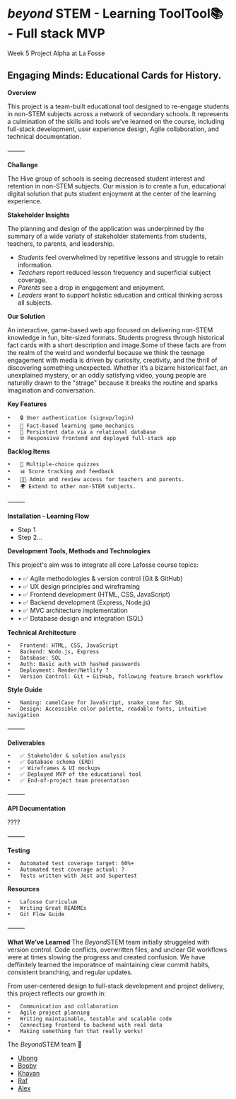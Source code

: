 <h1><i>beyond</i> STEM - Learning ToolTool📚 - Full stack MVP </h1>
Week 5 Project Alpha at La Fosse
 
## Engaging Minds: Educational Cards for History.
 
**Overview**
 
This project is a team-built educational tool designed to re-engage students in non-STEM subjects across a network of secondary schools. It represents a culmination of the skills and tools we’ve learned on the course, including full-stack development, user experience design, Agile collaboration, and technical documentation.
 
⸻
 
**Challange**
 
The Hive group of schools is seeing decreased student interest and retention in non-STEM subjects. Our mission is to create a fun, educational digital solution that puts student enjoyment at the center of the learning experience.

**Stakeholder Insights**

The planning and design of the application was underpinned by the summary of a wide variaty of stakeholder statements from students, teachers, to parents, and leadership. 
-  <em>Students</em> feel overwhelmed by repetitive lessons and struggle to retain information.
-  <em>Teachers</em> report reduced lesson frequency and superficial subject coverage.
-  <em>Parents</em> see a drop in engagement and enjoyment.
-  <em>Leaders</em> want to support holistic education and critical thinking across all subjects.


**Our Solution**
 
An interactive, game-based web app focused on delivering non-STEM knowledge in fun, bite-sized formats. Students progress through historical fact cards with a short description and image.Some of these facts are from the realm of the weird and wonderful because we think the teenage engagement with media is driven by curiosity, creativity, and the thrill of discovering something unexpected. Whether it’s a bizarre historical fact, an unexplained mystery, or an oddly satisfying video, young people are naturally drawn to the "strage" because it breaks the routine and sparks imagination and conversation.

 
**Key Features**
  
    •   🔒 User authentication (signup/login)
    •   🧠 Fact-based learning game mechanics
    •   💾 Persistent data via a relational database
    •   🌐 Responsive frontend and deployed full-stack app


**Backlog Items**

    •   💬 Multiple-choice quizzes
    •   📊 Score tracking and feedback
    •   👩‍🏫 Admin and review access for teachers and parents. 
    •   🌍 Extend to other non-STEM subjects. 

⸻

**Installation - Learning Flow**

- Step 1 
- Step 2...

**Development Tools, Methods and Technologies**
 
This project's aim was to integrate all core Lafosse course topics:
- •   ✅ Agile methodologies & version control (Git & GitHub)
- •   ✅ UX design principles and wireframing
- •   ✅ Frontend development (HTML, CSS, JavaScript)
- •   ✅ Backend development (Express, Node.js)
- •   ✅ MVC architecture implementation
- •   ✅ Database design and integration (SQL)



**Technical Architecture**

    •   Frontend: HTML, CSS, JavaScript
    •   Backend: Node.js, Express
    •   Database: SQL
    •   Auth: Basic auth with hashed passwords
    •   Deployment: Render/Netlify ? 
    •   Version Control: Git + GitHub, following feature branch workflow


**Style Guide**

    •   Naming: camelCase for JavaScript, snake_case for SQL
    •   Design: Accessible color palette, readable fonts, intuitive navigation
 
⸻
 
**Deliverables**

    •   ✅ Stakeholder & solution analysis
    •   ✅ Database schema (ERD)
    •   ✅ Wireframes & UI mockups
    •   ✅ Deployed MVP of the educational tool
    •   ✅ End-of-project team presentation
 

 
⸻
 
**API Documentation**


 ????

 
⸻
 
**Testing**

    •   Automated test coverage target: 60%+
    •   Automated test coverage actual: ? 
    •   Tests written with Jest and Supertest
 
 
**Resources**

    •   Lafosse Curriculum 
    •   Writing Great READMEs
    •   Git Flow Guide
 
⸻
 
**What We’ve Learned**
The <i>Beyond</i>STEM team initially struggeled with version control. Code conflicts, overwritten files, and unclear Git workflows were at times slowing the progress and created confusion. We have deffinitely learned the imporatnce of maintaining clear commit habits, consistent branching, and regular updates. 

From user-centered design to full-stack development and project delivery, this project reflects our growth in:

    •   Communication and collaboration
    •   Agile project planning
    •   Writing maintainable, testable and scalable code
    •   Connecting frontend to backend with real data
    •   Making something fun that really works!


The <i>Beyond</i>STEM team 👏

- [Ubong](https://github.com/sfxmaudu)
- [Booby](https://github.com/bbm2910)
- [Khavan](https://github.com/gitKhavan)
- [Raf](https://github.com/rafsanzi-ludhi)
- [Alex](https://github.com/abittmann)



